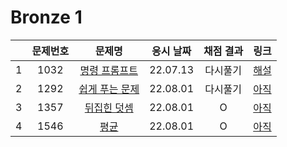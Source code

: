 # Bronze 1
||문제번호|문제명|응시 날짜|채점 결과|링크|
|:-:|:--:|:--:|:---:|:---:|:-|
|1|1032|[명령 프롬프트](./1032.js)|22.07.13|다시풀기|[해설](https://velog.io/@muz/%EB%B0%B1%EC%A4%80node.js-1032%EB%B2%88-%EB%AA%85%EB%A0%B9-%ED%94%84%EB%A1%AC%ED%94%84%ED%8A%B8)|
|2|1292|[쉽게 푸는 문제](./1292.js)|22.08.01|다시풀기|[아직]()|
|3|1357|[뒤집힌 덧셈](./1357.js)|22.08.01|O|[아직]()|
|4|1546|[평균](./1546.js)|22.08.01|O|[아직]()|
